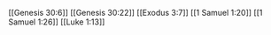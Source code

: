 [[Genesis 30:6]]
[[Genesis 30:22]]
[[Exodus 3:7]]
[[1 Samuel 1:20]]
[[1 Samuel 1:26]]
[[Luke 1:13]]
